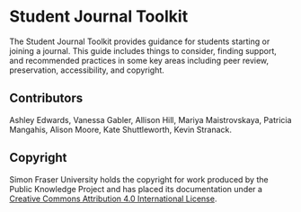# Student Journal Toolkit

The Student Journal Toolkit provides guidance for students starting or joining a journal. This guide includes things to consider, finding support, and recommended practices in some key areas including peer review, preservation, accessibility, and copyright.

## Contributors

Ashley Edwards, Vanessa Gabler, Allison Hill, Mariya Maistrovskaya, Patricia Mangahis, Alison Moore, Kate Shuttleworth, Kevin Stranack.

## Copyright

Simon Fraser University holds the copyright for work produced by the Public Knowledge Project and has placed its documentation under a [Creative Commons Attribution 4.0 International License](https://creativecommons.org/licenses/by/4.0/).
